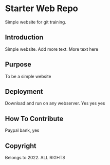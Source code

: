 # Starter Web Repo

Simple website for git training.

## Introduction

Simple website. Add more text. More text here

## Purpose

To be a simple website

## Deployment

Download and run on any webserver.
Yes yes yes

## How To Contribute

Paypal bank, yes

## Copyright

Belongs to 2022. ALL RIGHTS
